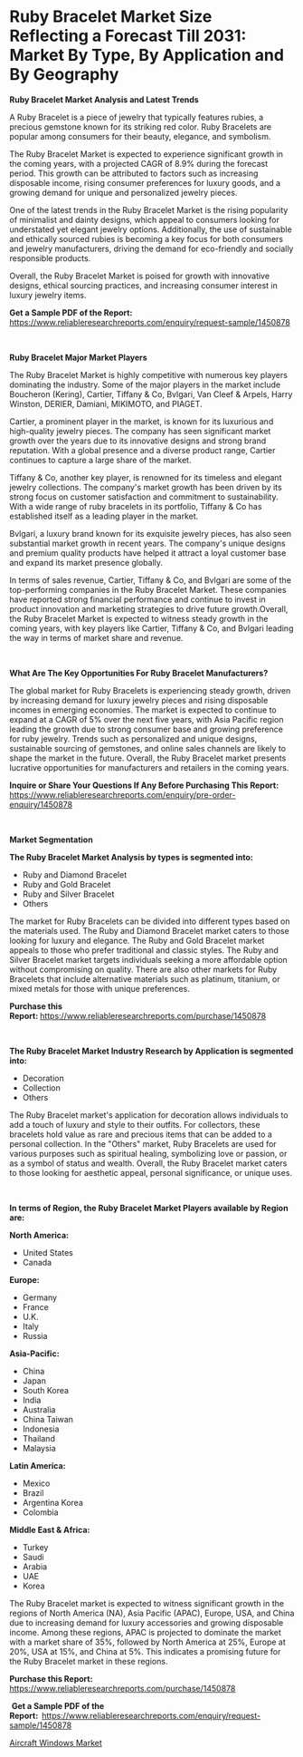 <p><h1>Ruby Bracelet Market Size Reflecting a Forecast Till 2031: Market By Type, By Application and By Geography</h1></p><p><strong>Ruby Bracelet Market Analysis and Latest Trends</strong></p>
<p><p>A Ruby Bracelet is a piece of jewelry that typically features rubies, a precious gemstone known for its striking red color. Ruby Bracelets are popular among consumers for their beauty, elegance, and symbolism.</p><p>The Ruby Bracelet Market is expected to experience significant growth in the coming years, with a projected CAGR of 8.9% during the forecast period. This growth can be attributed to factors such as increasing disposable income, rising consumer preferences for luxury goods, and a growing demand for unique and personalized jewelry pieces.</p><p>One of the latest trends in the Ruby Bracelet Market is the rising popularity of minimalist and dainty designs, which appeal to consumers looking for understated yet elegant jewelry options. Additionally, the use of sustainable and ethically sourced rubies is becoming a key focus for both consumers and jewelry manufacturers, driving the demand for eco-friendly and socially responsible products.</p><p>Overall, the Ruby Bracelet Market is poised for growth with innovative designs, ethical sourcing practices, and increasing consumer interest in luxury jewelry items.</p></p>
<p><strong>Get a Sample PDF of the Report:&nbsp;</strong> <a href="https://www.reliableresearchreports.com/enquiry/request-sample/1450878">https://www.reliableresearchreports.com/enquiry/request-sample/1450878</a></p>
<p>&nbsp;</p>
<p><strong>Ruby Bracelet Major Market Players</strong></p>
<p><p>The Ruby Bracelet Market is highly competitive with numerous key players dominating the industry. Some of the major players in the market include Boucheron (Kering), Cartier, Tiffany & Co, Bvlgari, Van Cleef & Arpels, Harry Winston, DERIER, Damiani, MIKIMOTO, and PIAGET.</p><p>Cartier, a prominent player in the market, is known for its luxurious and high-quality jewelry pieces. The company has seen significant market growth over the years due to its innovative designs and strong brand reputation. With a global presence and a diverse product range, Cartier continues to capture a large share of the market.</p><p>Tiffany & Co, another key player, is renowned for its timeless and elegant jewelry collections. The company's market growth has been driven by its strong focus on customer satisfaction and commitment to sustainability. With a wide range of ruby bracelets in its portfolio, Tiffany & Co has established itself as a leading player in the market.</p><p>Bvlgari, a luxury brand known for its exquisite jewelry pieces, has also seen substantial market growth in recent years. The company's unique designs and premium quality products have helped it attract a loyal customer base and expand its market presence globally.</p><p>In terms of sales revenue, Cartier, Tiffany & Co, and Bvlgari are some of the top-performing companies in the Ruby Bracelet Market. These companies have reported strong financial performance and continue to invest in product innovation and marketing strategies to drive future growth.Overall, the Ruby Bracelet Market is expected to witness steady growth in the coming years, with key players like Cartier, Tiffany & Co, and Bvlgari leading the way in terms of market share and revenue.</p></p>
<p>&nbsp;</p>
<p><strong>What Are The Key Opportunities For Ruby Bracelet Manufacturers?</strong></p>
<p><p>The global market for Ruby Bracelets is experiencing steady growth, driven by increasing demand for luxury jewelry pieces and rising disposable incomes in emerging economies. The market is expected to continue to expand at a CAGR of 5% over the next five years, with Asia Pacific region leading the growth due to strong consumer base and growing preference for ruby jewelry. Trends such as personalized and unique designs, sustainable sourcing of gemstones, and online sales channels are likely to shape the market in the future. Overall, the Ruby Bracelet market presents lucrative opportunities for manufacturers and retailers in the coming years.</p></p>
<p><strong>Inquire or Share Your Questions If Any Before Purchasing This Report:</strong> <a href="https://www.reliableresearchreports.com/enquiry/pre-order-enquiry/1450878">https://www.reliableresearchreports.com/enquiry/pre-order-enquiry/1450878</a></p>
<p>&nbsp;</p>
<p><strong>Market Segmentation</strong></p>
<p><strong>The Ruby Bracelet Market Analysis by types is segmented into:</strong></p>
<p><ul><li>Ruby and Diamond Bracelet</li><li>Ruby and Gold Bracelet</li><li>Ruby and Silver Bracelet</li><li>Others</li></ul></p>
<p><p>The market for Ruby Bracelets can be divided into different types based on the materials used. The Ruby and Diamond Bracelet market caters to those looking for luxury and elegance. The Ruby and Gold Bracelet market appeals to those who prefer traditional and classic styles. The Ruby and Silver Bracelet market targets individuals seeking a more affordable option without compromising on quality. There are also other markets for Ruby Bracelets that include alternative materials such as platinum, titanium, or mixed metals for those with unique preferences.</p></p>
<p><strong>Purchase this Report:&nbsp;</strong><a href="https://www.reliableresearchreports.com/purchase/1450878">https://www.reliableresearchreports.com/purchase/1450878</a></p>
<p>&nbsp;</p>
<p><strong>The Ruby Bracelet Market Industry Research by Application is segmented into:</strong></p>
<p><ul><li>Decoration</li><li>Collection</li><li>Others</li></ul></p>
<p><p>The Ruby Bracelet market's application for decoration allows individuals to add a touch of luxury and style to their outfits. For collectors, these bracelets hold value as rare and precious items that can be added to a personal collection. In the "Others" market, Ruby Bracelets are used for various purposes such as spiritual healing, symbolizing love or passion, or as a symbol of status and wealth. Overall, the Ruby Bracelet market caters to those looking for aesthetic appeal, personal significance, or unique uses.</p></p>
<p>&nbsp;</p>
<p><strong>In terms of Region, the Ruby Bracelet Market Players available by Region are:</strong></p>
<p>
    <p> <strong> North America: </strong>
        <ul>
            <li>United States</li>
            <li>Canada</li>
        </ul>
        </p> 
    <p> <strong> Europe: </strong>
        <ul>
            <li>Germany</li>
            <li>France</li>
            <li>U.K.</li>
            <li>Italy</li>
            <li>Russia</li>
        </ul>
        </p> 
    <p> <strong> Asia-Pacific: </strong>
        <ul>
            <li>China</li>
            <li>Japan</li>
            <li>South Korea</li>
            <li>India</li>
            <li>Australia</li>
            <li>China Taiwan</li>
            <li>Indonesia</li>
            <li>Thailand</li>
            <li>Malaysia</li>
        </ul>
        </p> 
    <p> <strong> Latin America: </strong>
        <ul>
            <li>Mexico</li>
            <li>Brazil</li>
            <li>Argentina Korea</li>
            <li>Colombia</li>
        </ul>
        </p> 
    <p> <strong> Middle East & Africa: </strong>
        <ul>
            <li>Turkey</li>
            <li>Saudi</li>
            <li>Arabia</li>
            <li>UAE</li>
            <li>Korea</li>
        </ul>
    </p>
    </p>
<p><p>The Ruby Bracelet market is expected to witness significant growth in the regions of North America (NA), Asia Pacific (APAC), Europe, USA, and China due to increasing demand for luxury accessories and growing disposable income. Among these regions, APAC is projected to dominate the market with a market share of 35%, followed by North America at 25%, Europe at 20%, USA at 15%, and China at 5%. This indicates a promising future for the Ruby Bracelet market in these regions.</p></p>
<p><strong>Purchase this Report: </strong><a href="https://www.reliableresearchreports.com/purchase/1450878">https://www.reliableresearchreports.com/purchase/1450878</a></p>
<p>&nbsp;<strong>Get a Sample PDF of the Report:&nbsp;&nbsp;</strong><a href="https://www.reliableresearchreports.com/enquiry/request-sample/1450878">https://www.reliableresearchreports.com/enquiry/request-sample/1450878</a></p>
<p><strong></strong></p>
<p><p><a href="https://meowing-lemming-dd3.notion.site/Aircraft-Windows-Market-Furnish-Information-about-Market-Size-Market-Share-Market-Dynamics-and-Pr-19a9e7f1a3b34ac5bd6c4c6aae6a1592">Aircraft Windows Market</a></p></p>